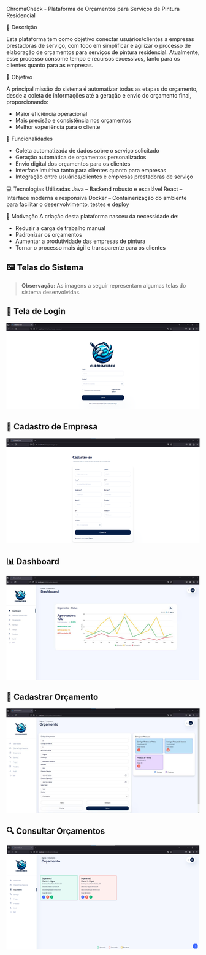 ChromaCheck - Plataforma de Orçamentos para Serviços de Pintura Residencial

📌 Descrição

Esta plataforma tem como objetivo conectar usuários/clientes a empresas prestadoras de serviço, com foco em simplificar e agilizar o processo de elaboração de orçamentos para serviços de pintura residencial. Atualmente, esse processo consome tempo e recursos excessivos, tanto para os clientes quanto para as empresas.

🚀 Objetivo

A principal missão do sistema é automatizar todas as etapas do orçamento, desde a coleta de informações até a geração e envio do orçamento final, proporcionando:

- Maior eficiência operacional
- Mais precisão e consistência nos orçamentos
- Melhor experiência para o cliente

🧩 Funcionalidades
- Coleta automatizada de dados sobre o serviço solicitado
- Geração automática de orçamentos personalizados
- Envio digital dos orçamentos para os clientes
- Interface intuitiva tanto para clientes quanto para empresas
- Integração entre usuários/clientes e empresas prestadoras de serviço

💻 Tecnologias Utilizadas
Java – Backend robusto e escalável
React – Interface moderna e responsiva
Docker – Containerização do ambiente para facilitar o desenvolvimento, testes e deploy

🎯 Motivação
A criação desta plataforma nasceu da necessidade de:
- Reduzir a carga de trabalho manual
- Padronizar os orçamentos
- Aumentar a produtividade das empresas de pintura
- Tornar o processo mais ágil e transparente para os clientes

## 🖼️ Telas do Sistema

> **Observação:** As imagens a seguir representam algumas telas do sistema desenvolvidas.

## 🔐 Tela de Login
![Tela de Login](Documentos/ImagensProjeto/Login.png)

## 🏢 Cadastro de Empresa
![Cadastro de Empresa](Documentos/ImagensProjeto/CadastroEmpresa.png)

## 📊 Dashboard
![Dashboard](Documentos/ImagensProjeto/Dashboard.png)

## 📝 Cadastrar Orçamento
![Cadastro de Orcaçamento](Documentos/ImagensProjeto/CadastroOrcamento.png)

## 🔍 Consultar Orçamentos
![Consultar Orçamentos](Documentos/ImagensProjeto/ConsultarOrcamento.png)
